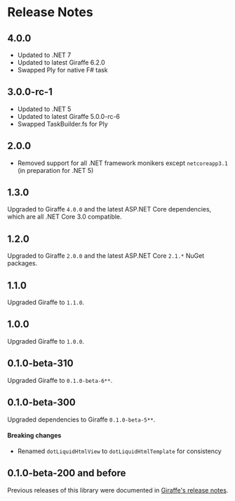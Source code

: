 Release Notes
=============

## 4.0.0

- Updated to .NET 7
- Updated to latest Giraffe 6.2.0
- Swapped Ply for native F# task

## 3.0.0-rc-1

- Updated to .NET 5
- Updated to latest Giraffe 5.0.0-rc-6
- Swapped TaskBuilder.fs for Ply

## 2.0.0

- Removed support for all .NET framework monikers except `netcoreapp3.1` (in preparation for .NET 5)

## 1.3.0

Upgraded to Giraffe `4.0.0` and the latest ASP.NET Core dependencies, which are all .NET Core 3.0 compatible.

## 1.2.0

Upgraded to Giraffe `2.0.0` and the latest ASP.NET Core `2.1.*` NuGet packages.

## 1.1.0

Upgraded Giraffe to `1.1.0`.

## 1.0.0

Upgraded Giraffe to `1.0.0`.

## 0.1.0-beta-310

Upgraded Giraffe to `0.1.0-beta-6**`.

## 0.1.0-beta-300

Upgraded dependencies to Giraffe `0.1.0-beta-5**`.

#### Breaking changes

- Renamed `dotLiquidHtmlView` to `dotLiquidHtmlTemplate` for consistency

## 0.1.0-beta-200 and before

Previous releases of this library were documented in [Giraffe's release notes](https://github.com/giraffe-fsharp/Giraffe/blob/master/RELEASE_NOTES.md).